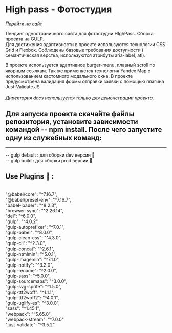 # High pass - Фотостудия

*[Перейти на сайт ](https://alekseiturl.github.io/HighPasss/)*

Лендинг одностраничного сайта для фотостудии HIghPass. Сборка проекта на GULP. <br/>Для достижения адаптивности в проекте используются технологии CSS Grid и Flexbox. Соблюдены базовые требования доступности ( семантическая вёрстка, используются атрибуты aria-label, atl).<br/>

В проекте используется адаптивное burger-menu, плавный scroll по якорным ссылкам. Так же применяется технология Yandex Map с использованием кастомного модального окна. В проекте предусмотрена валидация формы отправки заявки с помощью плагина Just-Validate.JS
<br/>
<br/>
*Директория docs используется только для демонстрации проекта.*
<br/>
## Для запуска проекта скачайте файлы репозитория, установите зависимости командой -- npm install. После чего запустите одну из служебных команд:

--------------------------------------------------------------------------------------------------------------------------------------------------------------------------
-- gulp default : для сборки dev версии :hammer:<br/>
-- gulp build : для сборки prod версии :handbag:


## Use Plugins :floppy_disk: :
<br/>
"@babel/core": "^7.16.7",<br/>
    "@babel/preset-env": "^7.16.7",<br/>
    "babel-loader": "^8.2.3",<br/>
    "browser-sync": "^2.26.14",<br/>
    "del": "^6.0.0",<br/>
    "gulp": "^4.0.2",<br/>
    "gulp-autoprefixer": "^7.0.1",<br/>
    "gulp-babel": "^8.0.0",<br/>
    "gulp-clean-css": "^4.3.0",<br/>
    "gulp-cli": "^2.3.0",<br/>
    "gulp-concat": "^2.6.1",<br/>
    "gulp-htmlmin": "^5.0.1",<br/>
    "gulp-imagemin": "^7.1.0",<br/>
    "gulp-notify": "^3.2.0",<br/>
    "gulp-rename": "^2.0.0",<br/>
    "gulp-sass": "^5.0.0",<br/>
    "gulp-sourcemaps": "^3.0.0",<br/>
    "gulp-svg-sprite": "^1.5.0",<br/>
    "gulp-ttf2woff": "^1.1.1",<br/>
    "gulp-ttf2woff2": "^4.0.1",<br/>
    "gulp-uglify-es": "^3.0.0",<br/>
    "sass": "^1.45.1",<br/>
    "webpack": "^5.65.0",<br/>
    "webpack-stream": "^7.0.0"<br/>
    "just-validate": "^3.5.2"<br/>
